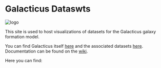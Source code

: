 # Galacticus Dataswts


![logo](assets/New_Logo_Galaxy_192_Transparent.png)

This site is used to host visualizations of datasets for the Galacticus galaxy formation model.

You can find Galacticus itself [here](https://github.com/galacticusorg/galacticus) and the associated datasets [here](https://github.com/galacticusorg/datasets). Documentation can be found on the [wiki](https://github.com/galacticusorg/galacticus/wiki).

Here you can find:
